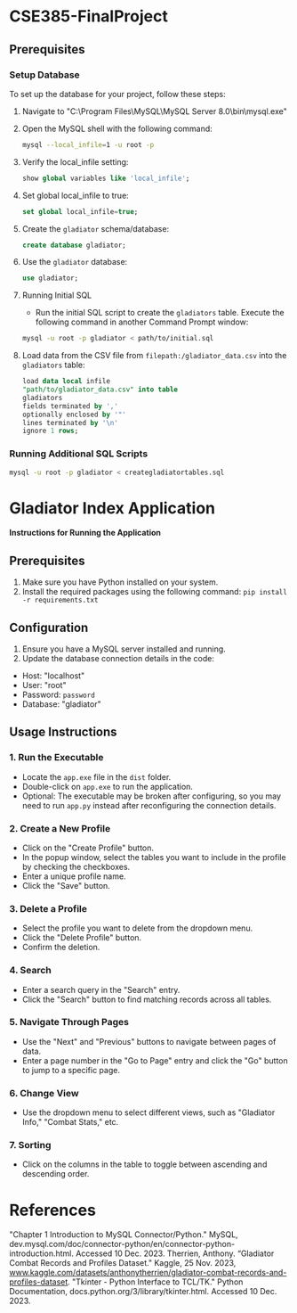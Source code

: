 # CSE385-FinalProject

## Prerequisites

### Setup Database
To set up the database for your project, follow these steps:

1. Navigate to "C:\Program Files\MySQL\MySQL Server 8.0\bin\mysql.exe"
2. Open the MySQL shell with the following command:

    ```bash
    mysql --local_infile=1 -u root -p
    ```

3. Verify the local_infile setting:

    ```sql
    show global variables like 'local_infile';
    ```

4. Set global local_infile to true:

    ```sql
    set global local_infile=true;
    ```

5. Create the `gladiator` schema/database:

    ```sql
    create database gladiator;
    ```

6. Use the `gladiator` database:

    ```sql
    use gladiator;
    ```

7. Running Initial SQL

    - Run the initial SQL script to create the `gladiators` table. Execute the following command in another Command Prompt window:

    ```bash
    mysql -u root -p gladiator < path/to/initial.sql
    ```

8. Load data from the CSV file from `filepath:/gladiator_data.csv` into the `gladiators` table:

    ```sql
    load data local infile
    "path/to/gladiator_data.csv" into table
    gladiators
    fields terminated by ','
    optionally enclosed by '"'
    lines terminated by '\n'
    ignore 1 rows;
    ```

### Running Additional SQL Scripts
```bash
mysql -u root -p gladiator < creategladiatortables.sql
```

# Gladiator Index Application

**Instructions for Running the Application**

## Prerequisites
1. Make sure you have Python installed on your system.
2. Install the required packages using the following command:
    ```pip install -r requirements.txt```

## Configuration
1. Ensure you have a MySQL server installed and running.
2. Update the database connection details in the code:
- Host: "localhost"
- User: "root"
- Password: `password`
- Database: "gladiator"

## Usage Instructions

### 1. Run the Executable
- Locate the `app.exe` file in the `dist` folder.
- Double-click on `app.exe` to run the application.
- Optional: The executable may be broken after configuring, so you may need to run `app.py` instead after reconfiguring the connection details.

### 2. Create a New Profile
- Click on the "Create Profile" button.
- In the popup window, select the tables you want to include in the profile by checking the checkboxes.
- Enter a unique profile name.
- Click the "Save" button.

### 3. Delete a Profile
- Select the profile you want to delete from the dropdown menu.
- Click the "Delete Profile" button.
- Confirm the deletion.

### 4. Search
- Enter a search query in the "Search" entry.
- Click the "Search" button to find matching records across all tables.

### 5. Navigate Through Pages
- Use the "Next" and "Previous" buttons to navigate between pages of data.
- Enter a page number in the "Go to Page" entry and click the "Go" button to jump to a specific page.

### 6. Change View
- Use the dropdown menu to select different views, such as "Gladiator Info," "Combat Stats," etc.

### 7. Sorting
- Click on the columns in the table to toggle between ascending and descending order.

# References
"Chapter&nbsp;1&nbsp;Introduction to MySQL Connector/Python." MySQL, dev.mysql.com/doc/connector-python/en/connector-python-introduction.html. Accessed 10 Dec. 2023. 
Therrien, Anthony. “Gladiator Combat Records and Profiles Dataset." Kaggle, 25 Nov. 2023, www.kaggle.com/datasets/anthonytherrien/gladiator-combat-records-and-profiles-dataset. 
"Tkinter - Python Interface to TCL/TK." Python Documentation, docs.python.org/3/library/tkinter.html. Accessed 10 Dec. 2023. 